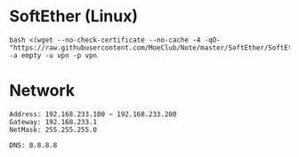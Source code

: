 # SoftEther (Linux)
```
bash <(wget --no-check-certificate --no-cache -4 -qO- "https://raw.githubusercontent.com/MoeClub/Note/master/SoftEther/SoftEther.sh") -a empty -u vpn -p vpn

```

# Network
```
Address: 192.168.233.100 ~ 192.168.233.200
Gateway: 192.168.233.1
NetMask: 255.255.255.0

DNS: 8.8.8.8
```
